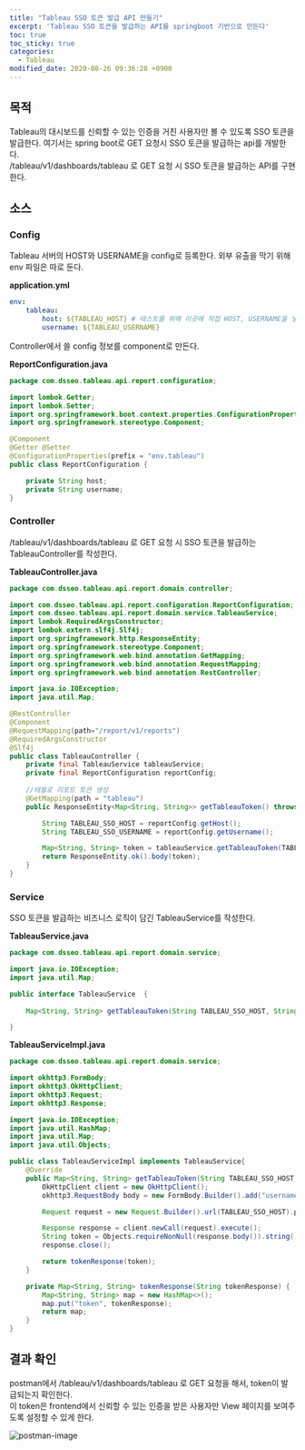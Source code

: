```yaml
---
title: "Tableau SSO 토큰 발급 API 만들기"
excerpt: 'Tableau SSO 토큰을 발급하는 API를 springboot 기반으로 만든다'
toc: true
toc_sticky: true
categories:
  - Tableau
modified_date: 2020-08-26 09:36:28 +0900
---
```


## 목적 
Tableau의 대시보드를 신뢰할 수 있는 인증을 거친 사용자만 볼 수 있도록 SSO 토큰을 발급한다. 여기서는 spring boot로 GET 요청시 SSO 토큰을 발급하는 api를 개발한다.     
/tableau/v1/dashboards/tableau 로 GET 요청 시 SSO 토큰을 발급하는 API를 구현한다.

## 소스 
### Config
Tableau 서버의 HOST와 USERNAME을 config로 등록한다. 외부 유출을 막기 위해 env 파일은 따로 둔다.     
    
**application.yml**
```yaml
env:
    tableau:
        host: ${TABLEAU_HOST} # 테스트를 위해 이곳에 직접 HOST, USERNAME을 넣는다. 나중에는 env파일을 따로 관리한다. 
        username: ${TABLEAU_USERNAME}
```
    
Controller에서 쓸 config 정보를 component로 만든다.     
    
**ReportConfiguration.java**
```java
package com.dsseo.tableau.api.report.configuration;

import lombok.Getter;
import lombok.Setter;
import org.springframework.boot.context.properties.ConfigurationProperties;
import org.springframework.stereotype.Component;

@Component
@Getter @Setter
@ConfigurationProperties(prefix = "env.tableau")
public class ReportConfiguration {

    private String host;
    private String username;
}
```
### Controller
/tableau/v1/dashboards/tableau 로 GET 요청 시 SSO 토큰을 발급하는 TableauController를 작성한다.    
    
**TableauController.java**
```java
package com.dsseo.tableau.api.report.domain.controller;

import com.dsseo.tableau.api.report.configuration.ReportConfiguration;
import com.dsseo.tableau.api.report.domain.service.TableauService;
import lombok.RequiredArgsConstructor;
import lombok.extern.slf4j.Slf4j;
import org.springframework.http.ResponseEntity;
import org.springframework.stereotype.Component;
import org.springframework.web.bind.annotation.GetMapping;
import org.springframework.web.bind.annotation.RequestMapping;
import org.springframework.web.bind.annotation.RestController;

import java.io.IOException;
import java.util.Map;

@RestController
@Component
@RequestMapping(path="/report/v1/reports")
@RequiredArgsConstructor
@Slf4j
public class TableauController {
    private final TableauService tableauService;
    private final ReportConfiguration reportConfig;
    
    //태블로 리포트 토큰 생성
    @GetMapping(path = "tableau")
    public ResponseEntity<Map<String, String>> getTableauToken() throws IOException {

        String TABLEAU_SSO_HOST = reportConfig.getHost();
        String TABLEAU_SSO_USERNAME = reportConfig.getUsername();

        Map<String, String> token = tableauService.getTableauToken(TABLEAU_SSO_HOST, TABLEAU_SSO_USERNAME);
        return ResponseEntity.ok().body(token);
    }
}
``` 
### Service
SSO 토큰을 발급하는 비즈니스 로직이 담긴 TableauService를 작성한다.    
    
**TableauService.java**
```java
package com.dsseo.tableau.api.report.domain.service;

import java.io.IOException;
import java.util.Map;

public interface TableauService  {
    
    Map<String, String> getTableauToken(String TABLEAU_SSO_HOST, String TABLEAU_SSO_USERNAME) throws IOException;

}
```
**TableauServiceImpl.java**
```java
package com.dsseo.tableau.api.report.domain.service;

import okhttp3.FormBody;
import okhttp3.OkHttpClient;
import okhttp3.Request;
import okhttp3.Response;

import java.io.IOException;
import java.util.HashMap;
import java.util.Map;
import java.util.Objects;

public class TableauServiceImpl implements TableauService{
    @Override
    public Map<String, String> getTableauToken(String TABLEAU_SSO_HOST, String TABLEAU_SSO_USERNAME) throws IOException {
        OkHttpClient client = new OkHttpClient();
        okhttp3.RequestBody body = new FormBody.Builder().add("username", TABLEAU_SSO_USERNAME).build();

        Request request = new Request.Builder().url(TABLEAU_SSO_HOST).post(body).build();

        Response response = client.newCall(request).execute();
        String token = Objects.requireNonNull(response.body()).string();
        response.close();

        return tokenResponse(token);
    }

    private Map<String, String> tokenResponse(String tokenResponse) {
        Map<String, String> map = new HashMap<>();
        map.put("token", tokenResponse);
        return map;
    }
}
```
    
## 결과 확인
postman에서 /tableau/v1/dashboards/tableau 로 GET 요청을 해서, token이 발급되는지 확인한다.     
이 token은 frontend에서 신뢰할 수 있는 인증을 받은 사용자만 View 페이지를 보여주도록 설정할 수 있게 한다. 
    
![postman-image](https://dasoldasol.github.io/assets/images/image/2020-08-26-09-33-42.png)